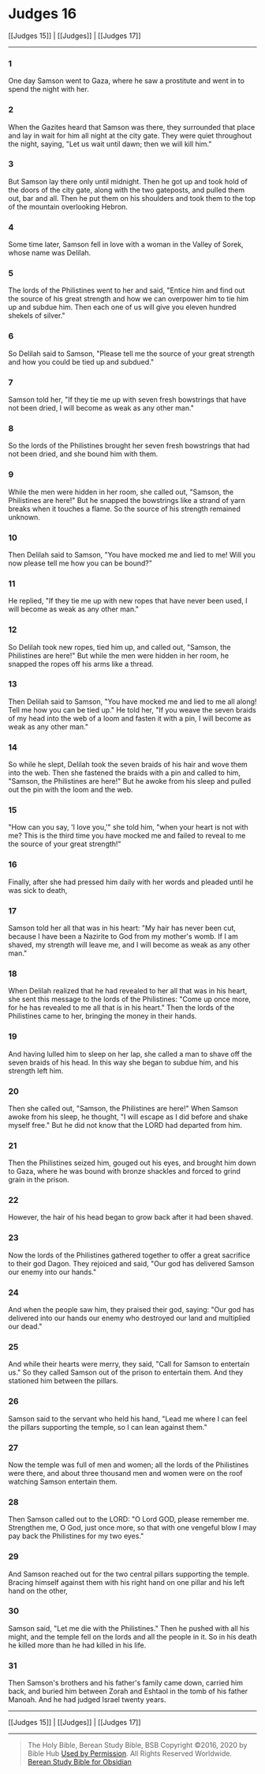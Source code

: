 # Judges 16

[[Judges 15]] | [[Judges]] | [[Judges 17]]

---

### 1
One day Samson went to Gaza, where he saw a prostitute and went in to spend the night with her.

### 2
When the Gazites heard that Samson was there, they surrounded that place and lay in wait for him all night at the city gate. They were quiet throughout the night, saying, "Let us wait until dawn; then we will kill him."

### 3
But Samson lay there only until midnight. Then he got up and took hold of the doors of the city gate, along with the two gateposts, and pulled them out, bar and all. Then he put them on his shoulders and took them to the top of the mountain overlooking Hebron.

### 4
Some time later, Samson fell in love with a woman in the Valley of Sorek, whose name was Delilah.

### 5
The lords of the Philistines went to her and said, "Entice him and find out the source of his great strength and how we can overpower him to tie him up and subdue him. Then each one of us will give you eleven hundred shekels of silver."

### 6
So Delilah said to Samson, "Please tell me the source of your great strength and how you could be tied up and subdued."

### 7
Samson told her, "If they tie me up with seven fresh bowstrings that have not been dried, I will become as weak as any other man."

### 8
So the lords of the Philistines brought her seven fresh bowstrings that had not been dried, and she bound him with them.

### 9
While the men were hidden in her room, she called out, "Samson, the Philistines are here!" But he snapped the bowstrings like a strand of yarn breaks when it touches a flame. So the source of his strength remained unknown.

### 10
Then Delilah said to Samson, "You have mocked me and lied to me! Will you now please tell me how you can be bound?"

### 11
He replied, "If they tie me up with new ropes that have never been used, I will become as weak as any other man."

### 12
So Delilah took new ropes, tied him up, and called out, "Samson, the Philistines are here!" But while the men were hidden in her room, he snapped the ropes off his arms like a thread.

### 13
Then Delilah said to Samson, "You have mocked me and lied to me all along! Tell me how you can be tied up." He told her, "If you weave the seven braids of my head into the web of a loom and fasten it with a pin, I will become as weak as any other man."

### 14
So while he slept, Delilah took the seven braids of his hair and wove them into the web. Then she fastened the braids with a pin and called to him, "Samson, the Philistines are here!" But he awoke from his sleep and pulled out the pin with the loom and the web.

### 15
"How can you say, 'I love you,'" she told him, "when your heart is not with me? This is the third time you have mocked me and failed to reveal to me the source of your great strength!"

### 16
Finally, after she had pressed him daily with her words and pleaded until he was sick to death,

### 17
Samson told her all that was in his heart: "My hair has never been cut, because I have been a Nazirite to God from my mother's womb. If I am shaved, my strength will leave me, and I will become as weak as any other man."

### 18
When Delilah realized that he had revealed to her all that was in his heart, she sent this message to the lords of the Philistines: "Come up once more, for he has revealed to me all that is in his heart." Then the lords of the Philistines came to her, bringing the money in their hands.

### 19
And having lulled him to sleep on her lap, she called a man to shave off the seven braids of his head. In this way she began to subdue him, and his strength left him.

### 20
Then she called out, "Samson, the Philistines are here!" When Samson awoke from his sleep, he thought, "I will escape as I did before and shake myself free." But he did not know that the LORD had departed from him.

### 21
Then the Philistines seized him, gouged out his eyes, and brought him down to Gaza, where he was bound with bronze shackles and forced to grind grain in the prison.

### 22
However, the hair of his head began to grow back after it had been shaved.

### 23
Now the lords of the Philistines gathered together to offer a great sacrifice to their god Dagon. They rejoiced and said, "Our god has delivered Samson our enemy into our hands."

### 24
And when the people saw him, they praised their god, saying: "Our god has delivered into our hands our enemy who destroyed our land and multiplied our dead."

### 25
And while their hearts were merry, they said, "Call for Samson to entertain us." So they called Samson out of the prison to entertain them. And they stationed him between the pillars.

### 26
Samson said to the servant who held his hand, "Lead me where I can feel the pillars supporting the temple, so I can lean against them."

### 27
Now the temple was full of men and women; all the lords of the Philistines were there, and about three thousand men and women were on the roof watching Samson entertain them.

### 28
Then Samson called out to the LORD: "O Lord GOD, please remember me. Strengthen me, O God, just once more, so that with one vengeful blow I may pay back the Philistines for my two eyes."

### 29
And Samson reached out for the two central pillars supporting the temple. Bracing himself against them with his right hand on one pillar and his left hand on the other,

### 30
Samson said, "Let me die with the Philistines." Then he pushed with all his might, and the temple fell on the lords and all the people in it. So in his death he killed more than he had killed in his life.

### 31
Then Samson's brothers and his father's family came down, carried him back, and buried him between Zorah and Eshtaol in the tomb of his father Manoah. And he had judged Israel twenty years.

---

[[Judges 15]] | [[Judges]] | [[Judges 17]]

---

> The Holy Bible, Berean Study Bible, BSB
> Copyright &copy;2016, 2020 by Bible Hub
> [Used by Permission](https://berean.bible/terms.htm). All Rights Reserved Worldwide.
> [Berean Study Bible for Obsidian](https://github.com/gapmiss/berean-study-bible-for-obsidian)

